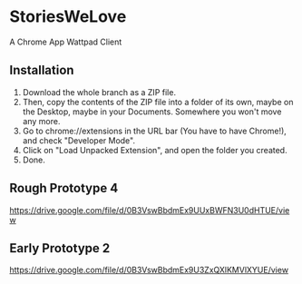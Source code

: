 # StoriesWeLove
A Chrome App Wattpad Client

## Installation
1. Download the whole branch as a ZIP file.
2. Then, copy the contents of the ZIP file into a folder of its own, maybe on the Desktop, maybe in your Documents. Somewhere you won't move any more.
3. Go to chrome://extensions in the URL bar (You have to have Chrome!), and check "Developer Mode".
4. Click on "Load Unpacked Extension", and open the folder you created.
5. Done.



## Rough Prototype 4
https://drive.google.com/file/d/0B3VswBbdmEx9UUxBWFN3U0dHTUE/view

## Early Prototype 2
https://drive.google.com/file/d/0B3VswBbdmEx9U3ZxQXlKMVlXYUE/view
